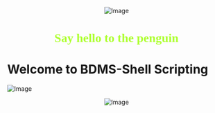 <div><p align="center">
    <img src="https://chemnitzer.linux-tage.de/2017/static/img/box/tuxel.gif" alt="Image" />
</p></div>

<h1> <p align="center" style="color:#adff2f; font-family:cursive"> Say hello to the penguin  </p></h1>

# <h1>Welcome to BDMS-Shell Scripting</h1>

<p align="left">
    <img src="https://i.imgur.com/RFDqSfq.jpg" alt="Image" />
</p>

<p align="center">
    <img src="https://3.bp.blogspot.com/-4WWNXaZWBpE/WXXotU8t83I/AAAAAAAAAcM/MoUvBqb3e9s2ogf7yOfYKDRwmdEhmZi7wCLcBGAs/s1600/iti.png" alt="Image" />
</p>

